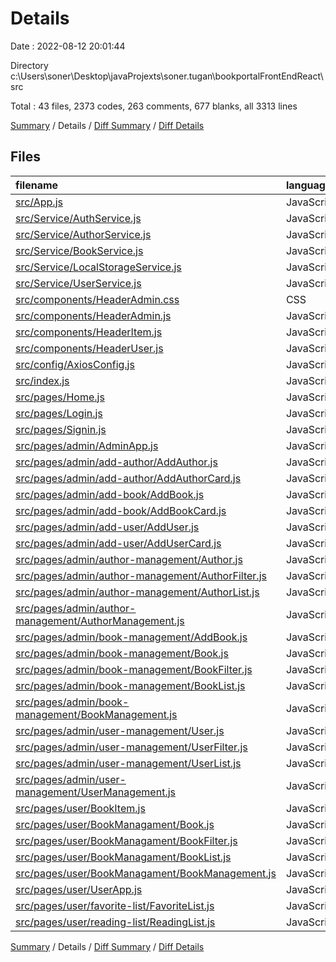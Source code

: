 # Details

Date : 2022-08-12 20:01:44

Directory c:\\Users\\soner\\Desktop\\javaProjexts\\soner.tugan\\bookportalFrontEndReact\\src

Total : 43 files,  2373 codes, 263 comments, 677 blanks, all 3313 lines

[Summary](results.md) / Details / [Diff Summary](diff.md) / [Diff Details](diff-details.md)

## Files
| filename | language | code | comment | blank | total |
| :--- | :--- | ---: | ---: | ---: | ---: |
| [src/App.js](/src/App.js) | JavaScript | 47 | 59 | 17 | 123 |
| [src/Service/AuthService.js](/src/Service/AuthService.js) | JavaScript | 24 | 2 | 7 | 33 |
| [src/Service/AuthorService.js](/src/Service/AuthorService.js) | JavaScript | 133 | 14 | 20 | 167 |
| [src/Service/BookService.js](/src/Service/BookService.js) | JavaScript | 154 | 15 | 19 | 188 |
| [src/Service/LocalStorageService.js](/src/Service/LocalStorageService.js) | JavaScript | 21 | 5 | 7 | 33 |
| [src/Service/UserService.js](/src/Service/UserService.js) | JavaScript | 226 | 36 | 35 | 297 |
| [src/components/HeaderAdmin.css](/src/components/HeaderAdmin.css) | CSS | 36 | 0 | 9 | 45 |
| [src/components/HeaderAdmin.js](/src/components/HeaderAdmin.js) | JavaScript | 37 | 1 | 14 | 52 |
| [src/components/HeaderItem.js](/src/components/HeaderItem.js) | JavaScript | 20 | 0 | 5 | 25 |
| [src/components/HeaderUser.js](/src/components/HeaderUser.js) | JavaScript | 34 | 1 | 14 | 49 |
| [src/config/AxiosConfig.js](/src/config/AxiosConfig.js) | JavaScript | 22 | 3 | 4 | 29 |
| [src/index.js](/src/index.js) | JavaScript | 7 | 0 | 5 | 12 |
| [src/pages/Home.js](/src/pages/Home.js) | JavaScript | 24 | 0 | 11 | 35 |
| [src/pages/Login.js](/src/pages/Login.js) | JavaScript | 55 | 3 | 11 | 69 |
| [src/pages/Signin.js](/src/pages/Signin.js) | JavaScript | 77 | 3 | 22 | 102 |
| [src/pages/admin/AdminApp.js](/src/pages/admin/AdminApp.js) | JavaScript | 29 | 0 | 12 | 41 |
| [src/pages/admin/add-author/AddAuthor.js](/src/pages/admin/add-author/AddAuthor.js) | JavaScript | 21 | 2 | 7 | 30 |
| [src/pages/admin/add-author/AddAuthorCard.js](/src/pages/admin/add-author/AddAuthorCard.js) | JavaScript | 36 | 1 | 12 | 49 |
| [src/pages/admin/add-book/AddBook.js](/src/pages/admin/add-book/AddBook.js) | JavaScript | 27 | 0 | 7 | 34 |
| [src/pages/admin/add-book/AddBookCard.js](/src/pages/admin/add-book/AddBookCard.js) | JavaScript | 53 | 3 | 16 | 72 |
| [src/pages/admin/add-user/AddUser.js](/src/pages/admin/add-user/AddUser.js) | JavaScript | 19 | 0 | 7 | 26 |
| [src/pages/admin/add-user/AddUserCard.js](/src/pages/admin/add-user/AddUserCard.js) | JavaScript | 51 | 1 | 16 | 68 |
| [src/pages/admin/author-management/Author.js](/src/pages/admin/author-management/Author.js) | JavaScript | 68 | 14 | 26 | 108 |
| [src/pages/admin/author-management/AuthorFilter.js](/src/pages/admin/author-management/AuthorFilter.js) | JavaScript | 24 | 0 | 10 | 34 |
| [src/pages/admin/author-management/AuthorList.js](/src/pages/admin/author-management/AuthorList.js) | JavaScript | 16 | 0 | 8 | 24 |
| [src/pages/admin/author-management/AuthorManagement.js](/src/pages/admin/author-management/AuthorManagement.js) | JavaScript | 142 | 9 | 39 | 190 |
| [src/pages/admin/book-management/AddBook.js](/src/pages/admin/book-management/AddBook.js) | JavaScript | 37 | 1 | 12 | 50 |
| [src/pages/admin/book-management/Book.js](/src/pages/admin/book-management/Book.js) | JavaScript | 95 | 17 | 26 | 138 |
| [src/pages/admin/book-management/BookFilter.js](/src/pages/admin/book-management/BookFilter.js) | JavaScript | 24 | 0 | 12 | 36 |
| [src/pages/admin/book-management/BookList.js](/src/pages/admin/book-management/BookList.js) | JavaScript | 16 | 1 | 9 | 26 |
| [src/pages/admin/book-management/BookManagement.js](/src/pages/admin/book-management/BookManagement.js) | JavaScript | 163 | 17 | 36 | 216 |
| [src/pages/admin/user-management/User.js](/src/pages/admin/user-management/User.js) | JavaScript | 52 | 14 | 25 | 91 |
| [src/pages/admin/user-management/UserFilter.js](/src/pages/admin/user-management/UserFilter.js) | JavaScript | 24 | 0 | 9 | 33 |
| [src/pages/admin/user-management/UserList.js](/src/pages/admin/user-management/UserList.js) | JavaScript | 16 | 1 | 7 | 24 |
| [src/pages/admin/user-management/UserManagement.js](/src/pages/admin/user-management/UserManagement.js) | JavaScript | 156 | 6 | 47 | 209 |
| [src/pages/user/BookItem.js](/src/pages/user/BookItem.js) | JavaScript | 45 | 2 | 12 | 59 |
| [src/pages/user/BookManagament/Book.js](/src/pages/user/BookManagament/Book.js) | JavaScript | 49 | 12 | 26 | 87 |
| [src/pages/user/BookManagament/BookFilter.js](/src/pages/user/BookManagament/BookFilter.js) | JavaScript | 27 | 0 | 9 | 36 |
| [src/pages/user/BookManagament/BookList.js](/src/pages/user/BookManagament/BookList.js) | JavaScript | 16 | 0 | 8 | 24 |
| [src/pages/user/BookManagament/BookManagement.js](/src/pages/user/BookManagament/BookManagement.js) | JavaScript | 121 | 13 | 33 | 167 |
| [src/pages/user/UserApp.js](/src/pages/user/UserApp.js) | JavaScript | 23 | 0 | 10 | 33 |
| [src/pages/user/favorite-list/FavoriteList.js](/src/pages/user/favorite-list/FavoriteList.js) | JavaScript | 53 | 4 | 16 | 73 |
| [src/pages/user/reading-list/ReadingList.js](/src/pages/user/reading-list/ReadingList.js) | JavaScript | 53 | 3 | 20 | 76 |

[Summary](results.md) / Details / [Diff Summary](diff.md) / [Diff Details](diff-details.md)